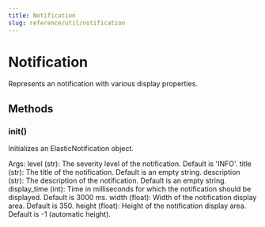 ```yaml
---
title: Notification
slug: reference/util/notification
---
```


# Notification

Represents an notification with various display properties.

## Methods

### __init__()

Initializes an ElasticNotification object.

Args:
    level (str): The severity level of the notification. Default is 'INFO'.
    title (str): The title of the notification. Default is an empty string.
    description (str): The description of the notification. Default is an empty string.
    display_time (int): Time in milliseconds for which the notification should be displayed. Default is 3000 ms.
    width (float): Width of the notification display area. Default is 350.
    height (float): Height of the notification display area. Default is -1 (automatic height).

